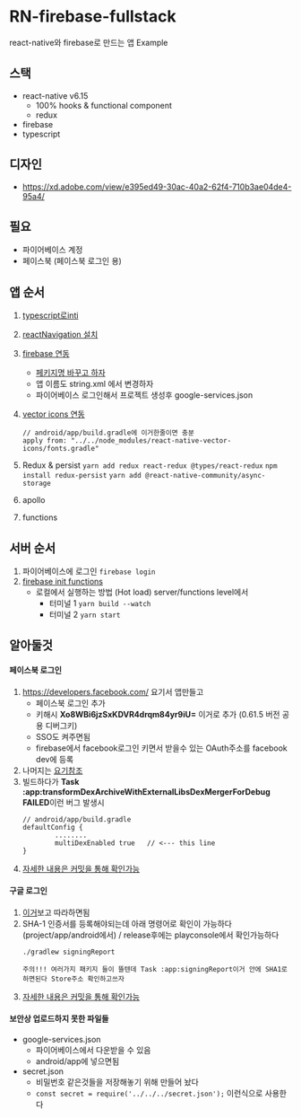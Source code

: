 # RN-firebase-fullstack
react-native와 firebase로 만드는 앱 Example


## 스택
- react-native v6.15
    - 100% hooks & functional component
    - redux
- firebase
- typescript

## 디자인
- https://xd.adobe.com/view/e395ed49-30ac-40a2-62f4-710b3ae04de4-95a4/

## 필요
- 파이어베이스 계정
- 페이스북 (페이스북 로그인 용)

## 앱 순서
1. [typescript로inti](https://facebook.github.io/react-native/docs/typescript)
2. [reactNavigation 설치](https://reactnavigation.org/docs/en/getting-started.html)
3. [firebase 연동](https://invertase.io/oss/react-native-firebase/quick-start/existing-project)
    - [페키지명 바꾸고 하자](https://romeoh.tistory.com/entry/React-Native-%ED%8C%A8%ED%82%A4%EC%A7%80%EB%AA%85-%EB%B2%88%EB%93%A4%EB%AA%85-%EB%B3%80%EA%B2%BD%ED%95%98%EA%B8%B0-Package-Bundle-Android-iOS)
    - 앱 이름도 string.xml 에서 변경하자
    - 파이어베이스 로그인해서 프로젝트 생성후 google-services.json 
4. [vector icons 연동](https://github.com/oblador/react-native-vector-icons)
    ```
    // android/app/build.gradle에 이거한줄이면 충분
    apply from: "../../node_modules/react-native-vector-icons/fonts.gradle"
    ```
5. Redux & persist
    `yarn add redux react-redux @types/react-redux`
    `npm install redux-persist`
    `yarn add @react-native-community/async-storage`
    
6. apollo
7. functions

## 서버 순서
1. 파이어베이스에 로그인
    `firebase login`
2. [firebase init functions](https://firebase.google.com/docs/functions/typescript)
    - 로컬에서 실행하는 방법 (Hot load) server/functions level에서
        - 터미널 1
          `yarn build --watch`
        - 터미널 2
            `yarn start`

## 알아둘것
#### 페이스북 로그인
1. https://developers.facebook.com/ 요기서 앱만들고
    - 페이스북 로그인 추가
    - 키해시 **Xo8WBi6jzSxKDVR4drqm84yr9iU=** 이거로 추가 (0.61.5 버전 공용 디버그키)
    - SSO도 켜주면됨
    - firebase에서 facebook로그인 키면서 받을수 있는 OAuth주소를 facebook dev에 등록
2. 나머지는 [요기참조](https://invertase.io/oss/react-native-firebase/v6/auth/social-auth#facebook)
3. 빌드하다가 **Task :app:transformDexArchiveWithExternalLibsDexMergerForDebug FAILED**이런 버그 발생시
    ```
    // android/app/build.gradle
    defaultConfig {
            ........
            multiDexEnabled true   // <--- this line
    }
    ```
4. [자세한 내용은 커밋을 통해 확인가능](https://github.com/KoreanThinker/RN-firebase-fullstack/commit/6d76d0fc1cca67b39ce36fe476176fef740d82f7)
#### 구글 로그인
1. [이거](https://invertase.io/oss/react-native-firebase/v6/auth/social-auth#google)보고 따라하면됨
2.  SHA-1 인증서를 등록해야되는데 아래 명령어로 확인이 가능하다 (project/app/android에서) / release후에는 playconsole에서 확인가능하다
    ```
    ./gradlew signingReport

    주의!!! 여러가지 패키지 들이 뜰텐데 Task :app:signingReport이거 안에 SHA1로 하면된다 Store주소 확인하고쓰자
    ```
3. [자세한 내용은 커밋을 통해 확인가능](https://github.com/KoreanThinker/RN-firebase-fullstack/commit/ea7cf2e670483c19575a7a7e19a9d078d5710279)
#### 보안상 업로드하지 못한 파일들
- google-services.json
    - 파이어베이스에서 다운받을 수 있음
    - android/app에 넣으면됨
- secret.json
    - 비밀번호 같은것들을 저장해놓기 위해 만들어 놨다
    - ```const secret = require('../../../secret.json');``` 이런식으로 사용한다

